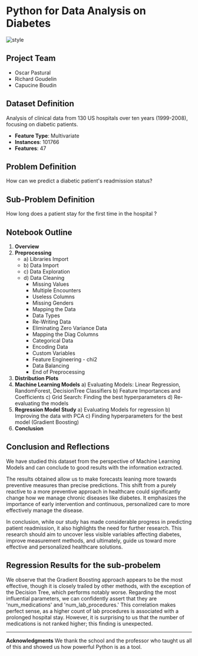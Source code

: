 # Python for Data Analysis on Diabetes
![style](https://github.com/Aimfisteur/Project_Python_Diabetes/assets/81878873/1d32d65c-9cbe-48dc-b0b5-5f26230d861d)


## Project Team
- Oscar Pastural
- Richard Goudelin
- Capucine Boudin

## Dataset Definition
Analysis of clinical data from 130 US hospitals over ten years (1999-2008), focusing on diabetic patients.

- **Feature Type**: Multivariate
- **Instances**: 101766
- **Features**: 47

## Problem Definition
How can we predict a diabetic patient's readmission status?

## Sub-Problem Definition
How long does a patient stay for the first time in the hospital ?

## Notebook Outline
1. **Overview**
2. **Preprocessing**
   - a) Libraries Import
   - b) Data Import
   - c) Data Exploration
   - d) Data Cleaning
      - Missing Values
      - Multiple Encounters
      - Useless Columns
      - Missing Genders
      - Mapping the Data
      - Data Types
      - Re-Writing Data
      - Eliminating Zero Variance Data
      - Mapping the Diag Columns
      - Categorical Data
      - Encoding Data
      - Custom Variables
      - Feature Engineering - chi2
      - Data Balancing
      - End of Preprocessing
4. **Distribution Plots**
5. **Machine Learning Models**
   a) Evaluating Models: Linear Regression, RandomForest, DecisionTree Classifiers
   b) Feature Importances and Coefficients
   c) Grid Search: Finding the best hyperparameters
   d) Re-evaluating the models
6. **Regression Model Study**
   a) Evaluating Models for regression
   b) Improving the data with PCA
   c) Finding hyperparameters for the best model (Gradient Boosting)
7. **Conclusion**

## Conclusion and Reflections
We have studied this dataset from the perspective of Machine Learning Models and can conclude to good results with the information extracted.

The results obtained allow us to make forecasts leaning more towards preventive measures than precise predictions. This shift from a purely reactive to a more preventive approach in healthcare could significantly change how we manage chronic diseases like diabetes. It emphasizes the importance of early intervention and continuous, personalized care to more effectively manage the disease.

In conclusion, while our study has made considerable progress in predicting patient readmission, it also highlights the need for further research. This research should aim to uncover less visible variables affecting diabetes, improve measurement methods, and ultimately, guide us toward more effective and personalized healthcare solutions.

## Regression Results for the sub-probelem
We observe that the Gradient Boosting approach appears to be the most effective, though it is closely trailed by other methods, with the exception of the Decision Tree, which performs notably worse. Regarding the most influential parameters, we can confidently assert that they are 'num_medications' and 'num_lab_procedures.' This correlation makes perfect sense, as a higher count of lab procedures is associated with a prolonged hospital stay. However, it is surprising to us that the number of medications is not ranked higher; this finding is unexpected.

---

**Acknowledgments**
We thank the school and the professor who taught us all of this and showed us how powerful Python is as a tool.

